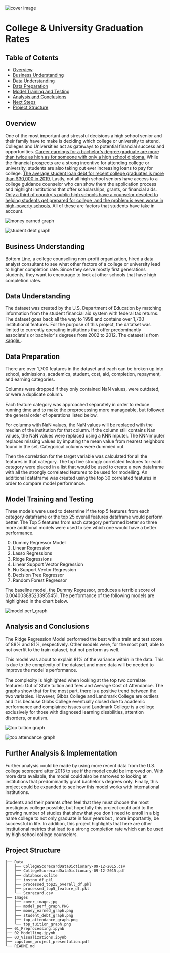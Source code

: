 ![cover image](./Images/cover_image.jpg )

# College & University Graduation Rates


## Table of Cotents

* [Overview](#overview)
* [Business Understanding](#business-understanding)
* [Data Understanding](#data-understanding)
* [Data Preparation](#data-preparation)
* [Model Training and Testing](#model-training-and-testing)
* [Analysis and Conclusions](#analysis-and-conclusions)
* [Next Steps](#next-steps)
* [Project Structure](#project-structure)


## Overview

One of the most important and stressful decisions a high school senior and their family have to make is deciding which college or university to attend. Colleges and Universities act as  gateways to potential financial success and opportunities. [Career earnings for a bachelor's degree graduate are more than twice as high as for someone with only a high school diploma.](https://www.brookings.edu/blog/up-front/2020/10/08/major-decisions-what-graduates-earn-over-their-lifetimes) While the financial prospects are a strong incentive for attending college or university, students are also taking out ever increasing loans to pay for college. [The average student loan debt for recent college graduates is more than $30,000 in 2019.](https://www.usnews.com/education/best-colleges/paying-for-college/articles/see-how-student-loan-borrowing-has-risen-in-10-years) Lastly, not all high school seniors have access to a college guidance counselor who can show them the application process and highlight institutions that offer scholarships, grants, or financial aids. [Only a third of country's public high schools have a counselor devoted to helping students get prepared for college, and the problem is even worse in high-poverty schools.](https://www.edweek.org/teaching-learning/college-advising-is-in-short-supply-in-u-s-high-schools-study-finds/2018/11) All of these are factors that students have take in account.

![money earned graph](./Images/money_earned_graph.png)

![student debt graph](./Images/student_debt_graph.png)


## Business Understanding

Bottom Line, a college counselling non-profit organization, hired a data analyst consultant to see what other factors of a college or university lead to higher completion rate. Since they serve mostly first generations students, they want to encourage to look at other schools that have high completion rates.

## Data Understanding

The dataset was created by the U.S. Department of Education by matching information from the student financial aid system with federal tax returns. The dataset goes back all the way to 1998 and contains over 1,700 institutional features. For the purpose of this project, the datatset was limited to currently operating institutions that offer predominantly associate's or bachelor's degrees from 2002 to 2012. The dataset is from [kaggle.](https://www.kaggle.com/kaggle/college-scorecard).


## Data Preparation

There are over 1,700 features in the dataset and each can be broken up into school, admissions, academics, student, cost, aid, completion, repayment, and earning categories. 

Columns were dropped if they only contained NaN values, were outdated, or were a duplicate column.

Each feature category was approached separately in order to reduce running time and to make the preprocessing more manageable, but followed the general order of operations listed below. 

For columns with NaN values, the NaN values will be replaced with the median of the institution for that column. If the column still contains Nan values, the NaN values were replaced using a KNNimputer. The KNNimputer replaces missing values by imputing the mean value from nearest neighbors found in the set. Categorical columns were dummied out.

Then the correlation for the target variable was calculated for all the features in that category. The top five strongly correlated features for each category were placed in a list that would be used to create a new dataframe with all the strongly correlated features to be used for modelling. An additional dataframe was created using the top 30 correlated features in order to compare model performance.

## Model Training and Testing

Three models were used to determine if the top 5 features from each category dataframe or the top 25 overall features dataframe would perform better. The Top 5 features from each category performed better so three more additional models were used to see which one would have a better performance.

<ol start="0">
  <li> Dummy Regressor Model</li>
  <li>Linear Regression</li>
  <li>Lasso Regressions</li>
  <li>Ridge Regressions</li>
  <li>Linear Support Vector Regression</li>
  <li>Nu Support Vector Regression</li>
  <li>Decision Tree Regressor</li>
  <li>Random Forest Regressor</li>
</ol>

The baseline model, the Dummy Regressor, produces a terrible score of 0.004003885233955451.
The performance of the following models are highlighted in the chart below.

![model perf_graph](./Images/model_perf_graph.PNG)


## Analysis and Conclusions

The Ridge Regression Model performed the best with a train and test score of 88% and 81%, respectively. Other models were, for the most part, able to not overfit to the train dataset, but not perform as well. 

This model was about to explain 81% of the variance within in the data. This is due to the complexity of the dataset and more data will be needed to improve the model's performance.

The complexity is highlighted when looking at the top two correlate features: Out of State tuition and fees and Average Cost of Attendance. The graphs show that for the most part, there is a positive trend between the two variables. However, Gibbs College and Landmark College are outliers and it is because Gibbs College eventually closed due to academic performance and complaince issues and Landmark College is a college exclusively for those with diagnosed learning disabilities, attention disorders, or autism.

![top tuition graph](./Images/top_tuition_graph.png)

![top attendance graph](./Images/top_attendance_graph.png)


## Further Analysis & Implementation

Further analysis could be made by using more recent data from the U.S. college scorecard  after 2013 to see if the model could be improved on. With more data available, the model could also be narrowed to looking at institutions that predominantly grant bachelor's degrees only. Finally, this project could be expanded to see how this model works with international institutions. 

Students and their parents often feel that they must choose the most prestigious college possible, but hopefully this project could add to the growing number of studies that show that you don't need to enroll in a big name college to not only graduate in four years but , more importantly, be successful in life. In addition, this project highlights that here are other institutional metrics that lead to a strong completion rate which can be used by high school college counselors.


## Project Structure

```
├── Data
│   ├── CollegeScorecardDataDictionary-09-12-2015.csv
│   ├── CollegeScorecardDataDictionary-09-12-2015.pdf
│   ├── database.sqlite
│   ├── instnm_df.pkl
│   ├── processed_top25_overall_df.pkl
│   ├── processed_top5_feature_df.pkl
│   └── Scorecard.csv
├── Images
│   ├── cover_image.jpg
│   ├── model_perf_graph.PNG
│   ├── money_earned_graph.png
│   ├── student_debt_graph.png
│   ├── top_attendance_graph.png
│   └── top_tuition_graph.png
├── 01_Preprocessing.ipynb
├── 02_Modelling.ipynb
├── 03_Visualizations.ipynb
├── capstone_project_presentation.pdf
└── README.md
```